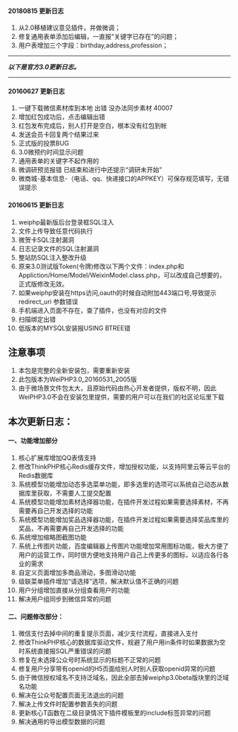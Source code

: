 #### 20180815 更新日志
1. 从2.0移植建议意见插件，并做微调；
2. 修复通用表单添加后编辑，一直报“关键字已存在”的问题；
3. 用户表增加三个字段：birthday,address,profession；

---

***以下是官方3.0更新日志。***

---

#### 20160627 更新日志
1. 一键下载微信素材库到本地 出错 没办法同步素材 40007
2. 增加红包成功后，点击编辑出错
3. 红包发布完成后，别人打开是空白，根本没有红包到帐
4. 发送会员卡回复两个结果过来
5. 正式版的投票BUG
6. 3.0微预约时间显示问题
7. 通用表单的关键字不起作用的
8. 微调研预览报错  已结束和进行中还提示“调研未开始”
9. 微商城-基本信息-（电话、qq、快递接口的APPKEY）可保存规范填写，无错误提示

#### 20160615 更新日志
1. weiphp最新版后台登录框SQL注入
2. 文件上传导致任意代码执行
3. 微贺卡SQL注射漏洞
4. 日志记录文件的SQL注射漏洞
5. 整站防SQL注入整改升级
6. 原来3.0测试版Token(令牌)修改以下两个文件：index.php和Appliction/Home/Model/WeixinModel.class.php，可以改成自己想要的，正式版修改无效。
7. 如果weiphp安装在https访问,oauth的时候自动附加443端口号,导致提示 redirect_uri 参数错误
8. 手机端进入页面不存在，查了插件，也没有对应的文件
9. 扫描绑定出错
10. 低版本的MYSQL安装报USING BTREE错


## 注意事项
1. 本包是完整的全新安装包，需要重新安装
2. 此包版本为WeiPHP3.0_20160531_2005版
3. 由于微场景文件包太大，且原始代码由热心开发者提供，版权不明，因此WeiPHP3.0不会在安装包里提供，需要的用户可以在我们的社区论坛里下载
## 本次更新日志：
#### 一、功能增加部分
1. 核心扩展库增加QQ表情支持
2. 修改ThinkPHP核心Redis缓存文件，增加授权功能，以支持阿里云等云平台的Redis数据库
3. 系统模型功能增加动态多选菜单功能，即多选里的选项可以系统自己动态从数据库里获取，不需要人工提交配置
4. 系统模型功能增加素材选择器功能，在插件开发过程如果需要选择素材，不再需要再自己开发选择的功能
5. 系统模型功能增加奖品选择器功能，在插件开发过程如果需要选择奖品库里的奖品，不再需要再自己开发选择的功能
6. 系统增加缩略图截图功能
7. 系统上传图片功能，百度编辑器上传图片功能增加常用图标功能，极大方便了用户的运营工作，同时很方便地支持用户自己上传更多的图标，以适应各行各业的需求
8. 自定义页面增加多商品滑动，多图滑动功能
9. 级联菜单插件增加“请选择”选项，解决默认值不正确的问题
10. 用户分组增加直接从分组查看用户的功能
11. 解决用户组同步到微信异常的问题
#### 二、问题修改部分：
1. 微信支付去掉中间的重复提示页面，减少支付流程，直接进入支付
2. 修改ThinkPHP核心的数据库驱动文件，规避了用户用in条件时如果数据为空时系统直接报SQL严重错误的问题
3. 修复在未选择公众号时系统显示的标题不正常的问题
4. 修复用户分享带有openid的H5页面给别人时别人获取openid异常的问题
5. 由于微信授权域名不支持泛域名，因此全部去掉weiphp3.0beta版块里的泛域名功能
6. 解决在公众号配置页面无法退出的问题
7. 解决上传文件时配置参数丢失的问题
8. 更新核心T函数在二级目录情况下插件模板里的include标签异常的问题
9. 解决通用的导出模型数据的问题


